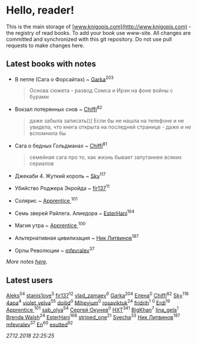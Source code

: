 # Hello, reader!
This is the main storage of [www.knigopis.com](http://www.knigopis.com) - the registry of read books.
To add your book use www-site. All changes are committed and synchronized with this git repository.
Do not use pull requests to make changes here.


## Latest books with notes
* В петле (Сага о Форсайтах) ~ [Garka](users/115/115753719718250012620-google)<sup>203</sup>
    > Основа сюжета - развод Сомса и Ирэн на фоне войны с бурами

* Вокзал потерянных снов ~ [Chiffi](users/105/105831994080785626680-google)<sup>82</sup>
    > даже забыла записать((( Если бы не нашла на телефоне и не увидела,  что  книга открыта на последней странице - даже и не вспомнила бы

* Сага о бедных Гольдманах ~ [Chiffi](users/105/105831994080785626680-google)<sup>81</sup>
    > семейная сага про  то,  как жизнь бывает запутаннее всяких сериалов

* Джекаби 4. Жуткий король ~ [Sky](users/118/118049897850017649660-google)<sup>117</sup>

* Убийство Роджера Экройда ~ [fir137](users/176/176805114-yandex)<sup>11</sup>

* Солярис ~ [Apprentice ](users/528/52821952-vkontakte)<sup>101</sup>

* Семь зверей Райлега. Алиедора ~ [EsterHani](users/305/30558181-vkontakte)<sup>164</sup>

* Магия утра ~ [Apprentice ](users/528/52821952-vkontakte)<sup>100</sup>

* Альтернативная цивилизация ~ [Ник Литвинов](users/241/241974816-vkontakte)<sup>187</sup>

* Орлы Революции ~ [mfevralev](users/140/140966150-vkontakte)<sup>37</sup>


_More notes [here](latest_books_with_notes.md)._


## Latest users
[Aleks](users/117/117835844513813219393-google)<sup>54</sup> 
[stanis1ove](users/590/59066959-vkontakte)<sup>5</sup> 
[fir137](users/176/176805114-yandex)<sup>12</sup> 
[vlad_zamaev](users/122/122014636-vkontakte)<sup>0</sup> 
[Garka](users/115/115753719718250012620-google)<sup>204</sup> 
[Елена](users/210/2106329609426574-facebook)<sup>0</sup> 
[Chiffi](users/105/105831994080785626680-google)<sup>82</sup> 
[Sky](users/118/118049897850017649660-google)<sup>118</sup> 
[4apa](users/117/117392596378069249667-google)<sup>4</sup> 
[violet_velva](users/116/116961712580551399099-google)<sup>55</sup> 
[doilid](users/104/104250836469076768434-google)<sup>0</sup> 
[Miheyjum](users/115/115651235597791470259-google)<sup>0</sup> 
[rosaviktuk](users/313/31359243-vkontakte)<sup>24</sup> 
[fridrih](users/115/115771667101883638909-google)<sup>1</sup> 
[](users/224/2242326882760268-facebook)<sup>0</sup> 
[Erdi](users/104/104289450206538776186-googleplus)<sup>19</sup> 
[Apprentice ](users/528/52821952-vkontakte)<sup>101</sup> 
[sab_olya](users/139/139338401-vkontakte)<sup>54</sup> 
[Сергей Окунев](users/130/13093426497474642450-mailru)<sup>0</sup> 
[HXT](users/100/100002563462782-facebook)<sup>341</sup> 
[BigKhan](users/117/117259947-yandex)<sup>7</sup> 
[lina_gela](users/808/8082669028-instagram)<sup>1</sup> 
[Brenda Walsh](users/176/17633272-vkontakte)<sup>24</sup> 
[EsterHani](users/305/30558181-vkontakte)<sup>166</sup> 
[striped_one](users/249/249815548-vkontakte)<sup>21</sup> 
[Svecha](users/118/118041836581529110049-google)<sup>33</sup> 
[Ник Литвинов](users/241/241974816-vkontakte)<sup>187</sup> 
[mfevralev](users/140/140966150-vkontakte)<sup>37</sup> 
[En](users/333/333646551-vkontakte)<sup>60</sup> 
[exulted](users/100/100599204551896265722-google)<sup>92</sup> 


_27.12.2018 22:25:25_
